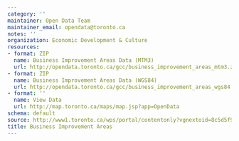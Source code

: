```yaml
---
category: ''
maintainer: Open Data Team
maintainer_email: opendata@toronto.ca
notes: ''
organization: Economic Development & Culture
resources:
- format: ZIP
  name: Business Improvement Areas Data (MTM3)
  url: http://opendata.toronto.ca/gcc/business_improvement_areas_mtm3.zip
- format: ZIP
  name: Business Improvement Areas Data (WGS84)
  url: http://opendata.toronto.ca/gcc/business_improvement_areas_wgs84.zip
- format: ''
  name: View Data
  url: http://map.toronto.ca/maps/map.jsp?app=OpenData
schema: default
source: http://www1.toronto.ca/wps/portal/contentonly?vgnextoid=8c5d5f9cd70bb210VgnVCM1000003dd60f89RCRD&vgnextchannel=1a66e03bb8d1e310VgnVCM10000071d60f89RCRD
title: Business Improvement Areas
---
```


